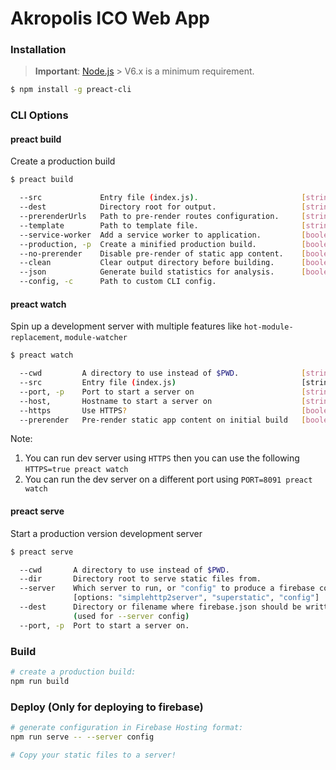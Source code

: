 # Akropolis ICO Web App

### Installation

> **Important**: [Node.js](https://nodejs.org/en/) > V6.x is a minimum requirement.

```sh
$ npm install -g preact-cli
```

### CLI Options

#### preact build

Create a production build

```sh
$ preact build

  --src             Entry file (index.js).                       [string]   [default: "src"]
  --dest            Directory root for output.                   [string]   [default: "build"]
  --prerenderUrls   Path to pre-render routes configuration.     [string]   [default: "prerender-urls.json"]
  --template        Path to template file.                       [string]   [default: none]
  --service-worker  Add a service worker to application.         [boolean]  [default: true]
  --production, -p  Create a minified production build.          [boolean]  [default: true]
  --no-prerender    Disable pre-render of static app content.    [boolean]  [default: false]
  --clean           Clear output directory before building.      [boolean]  [default: true]
  --json            Generate build statistics for analysis.      [boolean]  [default: false]
  --config, -c      Path to custom CLI config.
```

#### preact watch

Spin up a development server with multiple features like `hot-module-replacement`, `module-watcher`

```sh
$ preact watch

  --cwd         A directory to use instead of $PWD.              [string]   [default: .]
  --src         Entry file (index.js)                            [string]   [default: "src"]
  --port, -p    Port to start a server on                        [string]   [default: "8080"]
  --host,       Hostname to start a server on                    [string]   [default: "0.0.0.0"]
  --https       Use HTTPS?                                       [boolean]  [default: false]
  --prerender   Pre-render static app content on initial build   [boolean]  [default: false]
```

Note:

1. You can run dev server using `HTTPS` then you can use the following `HTTPS=true preact watch`
2. You can run the dev server on a different port using `PORT=8091 preact watch`

#### preact serve

Start a production version development server

```sh
$ preact serve

  --cwd       A directory to use instead of $PWD.                             [string]  [default: .]
  --dir       Directory root to serve static files from.                      [string]  [default: "build"]
  --server    Which server to run, or "config" to produce a firebase config.
              [options: "simplehttp2server", "superstatic", "config"]         [string]  [default: "simplehttp2server"]
  --dest      Directory or filename where firebase.json should be written
              (used for --server config)                                      [string]  [default: -]
  --port, -p  Port to start a server on.                                      [string]  [default: PORT || 8080]
```

### Build

```sh
# create a production build:
npm run build
```
### Deploy (Only for deploying to firebase)

```sh
# generate configuration in Firebase Hosting format:
npm run serve -- --server config

# Copy your static files to a server!
```